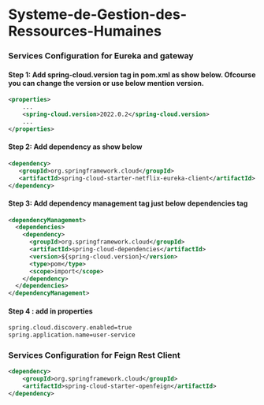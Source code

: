 # Systeme-de-Gestion-des-Ressources-Humaines

### Services Configuration for Eureka and gateway

#### Step 1: Add spring-cloud.version tag in pom.xml as show below. Ofcourse you can change the version or use below mention version.
```xml
<properties>
    ...
    <spring-cloud.version>2022.0.2</spring-cloud.version>
    ...
</properties>
```

#### Step 2: Add dependency as show below
```xml
<dependency>
   <groupId>org.springframework.cloud</groupId> 
   <artifactId>spring-cloud-starter-netflix-eureka-client</artifactId>
</dependency>
```

#### Step 3: Add dependency management tag just below dependencies tag
```xml
<dependencyManagement>
  <dependencies>
    <dependency>
      <groupId>org.springframework.cloud</groupId>
      <artifactId>spring-cloud-dependencies</artifactId>
      <version>${spring-cloud.version}</version>
      <type>pom</type>
      <scope>import</scope>
    </dependency>
  </dependencies>
</dependencyManagement>
```

#### Step 4 : add in properties
```xml
spring.cloud.discovery.enabled=true
spring.application.name=user-service
```

### Services Configuration for Feign Rest Client

```xml
<dependency>
    <groupId>org.springframework.cloud</groupId>
    <artifactId>spring-cloud-starter-openfeign</artifactId>
</dependency>
```
